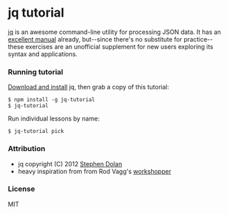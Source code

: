 # jq tutorial

[jq][0] is an awesome command-line utility for processing JSON data. It has an
[excellent manual][1] already, but--since there's no substitute for practice--
these exercises are an unofficial supplement for new users exploring its syntax
and applications.

### Running tutorial

[Download and install][2] jq, then grab a copy of this tutorial:

    $ npm install -g jq-tutorial
    $ jq-tutorial

Run individual lessons by name:

    $ jq-tutorial pick

### Attribution

  * jq copyright (C) 2012 [Stephen Dolan][3]
  * heavy inspiration from from Rod Vagg's [workshopper][4]

### License

MIT

[0]: http://stedolan.github.io/jq "jq"
[1]: http://stedolan.github.io/jq/manual "jq Manual"
[2]: http://stedolan.github.io/jq/download/ "Download jq"
[3]: https://github.com/stedolan
[4]: https://github.com/rvagg/workshopper "Workshopper"

